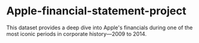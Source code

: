 # Apple-financial-statement-project
This dataset provides a deep dive into Apple's financials during one of  the most iconic periods in corporate history—2009 to 2014.
